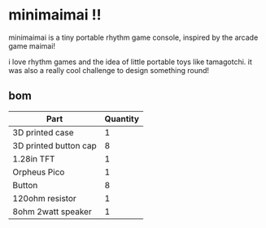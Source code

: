 # minimaimai !!

minimaimai is a tiny portable rhythm game console, inspired by the arcade game maimai!

i love rhythm games and the idea of little portable toys like tamagotchi. it was also a really cool challenge to design something round!


## bom
| Part    | Quantity |
| -------- | ------- |
| 3D printed case  | 1    |
| 3D printed button cap | 8     |
| 1.28in TFT    | 1    |
| Orpheus Pico    | 1    |
| Button    | 8    |
| 120ohm resistor    | 1    |
| 8ohm 2watt speaker    | 1    |
